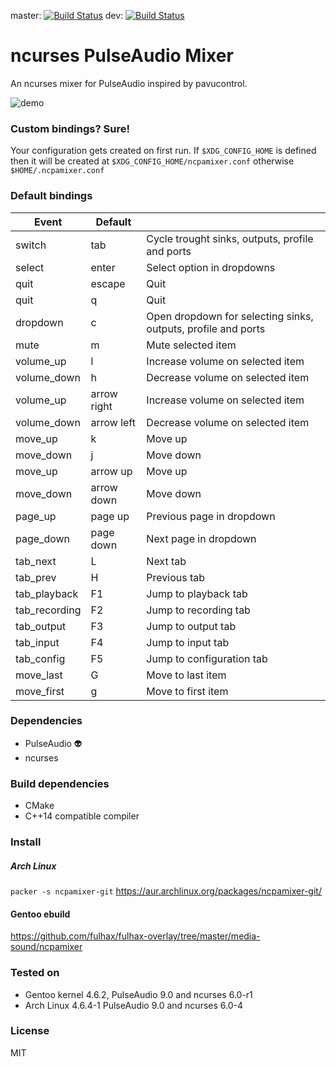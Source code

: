 master: [![Build Status](http://fredrik.fulhax.nu:8090/job/ncpamixer/badge/icon)](http://fredrik.fulhax.nu:8090/job/ncpamixer)
dev:    [![Build Status](http://fredrik.fulhax.nu:8090/job/ncpamixer-dev/badge/icon)](http://fredrik.fulhax.nu:8090/job/ncpamixer-dev)

# ncurses PulseAudio Mixer

An ncurses mixer for PulseAudio inspired by pavucontrol.

![demo](https://cloud.githubusercontent.com/assets/1078548/17714097/90dff48c-63fe-11e6-8d37-1d20c44981ef.gif)

### Custom bindings? Sure!
Your configuration gets created on first run. If  `$XDG_CONFIG_HOME` is defined then it will be created at `$XDG_CONFIG_HOME/ncpamixer.conf` otherwise `$HOME/.ncpamixer.conf`

### Default bindings
| Event | Default | |
| --- | --- |---|
| switch | tab | Cycle trought sinks, outputs, profile and ports |
| select | enter | Select option in dropdowns |
| quit | escape | Quit |
| quit | q | Quit |
| dropdown | c | Open dropdown for selecting sinks, outputs, profile and ports |
| mute | m | Mute selected item |
| volume_up | l | Increase volume on selected item |
| volume_down | h | Decrease volume on selected item |
| volume_up | arrow right |  Increase volume on selected item |
| volume_down | arrow left |  Decrease volume on selected item |
| move_up | k | Move up |
| move_down | j | Move down |
| move_up | arrow up | Move up |
| move_down | arrow down | Move down |
| page_up | page up | Previous page in dropdown |
| page_down | page down | Next page in dropdown |
| tab_next | L | Next tab | 
| tab_prev | H | Previous tab | 
| tab_playback | F1 | Jump to playback tab|
| tab_recording | F2 | Jump to recording tab |
| tab_output | F3 | Jump to output tab |
| tab_input | F4 | Jump to input tab |
| tab_config | F5 | Jump to configuration tab |
| move_last | G | Move to last item |
| move_first | g | Move to first item |

### Dependencies
* PulseAudio :alien:
* ncurses

### Build dependencies
* CMake 
* C++14 compatible compiler

### Install

##### Arch Linux
`packer -s ncpamixer-git`
https://aur.archlinux.org/packages/ncpamixer-git/

#### Gentoo ebuild
https://github.com/fulhax/fulhax-overlay/tree/master/media-sound/ncpamixer

### Tested on
* Gentoo kernel 4.6.2, PulseAudio 9.0 and ncurses 6.0-r1
* Arch Linux 4.6.4-1 PulseAudio 9.0 and ncurses 6.0-4

### License

MIT
